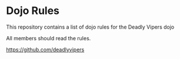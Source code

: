 Dojo Rules
==========

This repository contains a list of dojo rules for the Deadly Vipers dojo

All members should read the rules.

https://github.com/deadlyvipers